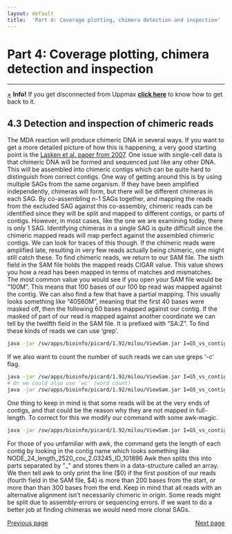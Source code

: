 ```yaml
---
layout: default
title:  'Part 4: Coverage plotting, chimera detection and inspection'
---
```


# Part 4: Coverage plotting, chimera detection and inspection
---

<!-- <p class="bg-warning">If you get disconnected from Uppmax [click here](lostConnection) to know how to get back </p> -->
<div class="alert alert-info">
  <a href="#" class="close" data-dismiss="alert" aria-label="close">&times;</a>
  <strong>Info!</strong> If you get disconnected from Uppmax <a href="lostConnection"><strong>click here</strong></a> to know how to get back to it.
</div>

## 4.3 Detection and inspection of chimeric reads  

The MDA reaction will produce chimeric DNA in several ways. 
If you want to get a more detailed picture of how this is happening, a very good starting point is the [Lasken et al. paper from 2007](http://www.biomedcentral.com/1472-6750/7/19). 
One issue with single-cell data is that chimeric DNA will be formed and sequenced just like any other DNA. 
This will be assembled into chimeric contigs which can be quite hard to distinguish from correct contigs. 
One way of getting around this is by using multiple SAGs from the same organism. 
If they have been amplified independently, chimeras will form, but there will be different chimeras in each SAG. 
By co-assembling n-1 SAGs together, and mapping the reads from the excluded SAG against this co-assembly, 
chimeric reads can be identified since they will be split and mapped to different contigs, or parts of contigs.
However, in most cases, like the one we are examining today, there is only 1 SAG. 
Identifying chimeras in a single SAG is quite difficult since the chimeric mapped reads will map perfect against the assembled chimeric contigs. 
We can look for traces of this though. If the chimeric reads were amplified late, resulting in very few reads actually being chimeric, 
one might still catch these. To find chimeric reads, we return to our SAM file. The sixth field in the SAM file holds the mapped reads CIGAR value. 
This value shows you how a read has been mapped in terms of matches and mismatches. 
The most common value you would see if you open your SAM file would be “100M”. This means that 100 bases of our 100 bp read was mapped against the contig.
We can also find a few that have a partial mapping. This usually looks something like “40S60M”, meaning that the first 40 bases were masked off, 
then the following 60 bases mapped against our contig. 
If the masked of part of our read is mapped against another coordinate we can tell by the twelfth field in the SAM file. 
It is prefixed with “SA:Z”. To find these kinds of reads we can use ‘grep’.

```sh
java -jar /sw/apps/bioinfo/picard/1.92/milou/ViewSam.jar I=G5_vs_contigs_sorted.bam | grep "SA:Z:"
```

If we also want to count the number of such reads we can use greps '-c' flag.

```sh
java -jar /sw/apps/bioinfo/picard/1.92/milou/ViewSam.jar I=G5_vs_contigs_sorted.bam | grep -c "SA:Z:"
# Or we could also use 'wc' (word count)
java -jar /sw/apps/bioinfo/picard/1.92/milou/ViewSam.jar I=G5_vs_contigs_sorted.bam | grep "SA:Z:" | wc -l
```

One thing to keep in mind is that some reads will be at the very ends of contigs, and that could be the reason why they are not mapped in full-length. 
To correct for this we modify our command with some awk-magic.

```sh
java -jar /sw/apps/bioinfo/picard/1.92/milou/ViewSam.jar I=G5_vs_contigs_sorted.bam | grep "SA:Z:" | awk '{split($3,array,"_"); if($4 > 200 && $4 < (array[4]-300)) print $0}' | wc -l
```

For those of you unfamiliar with awk, the command gets the length of each contig by looking in the contig name which looks something like
NODE_24_length_2520_cov_2.03245_ID_101896
Awk then splits this into parts separated by "_" and stores them in a data-structure called an array. 
We then tell awk to only print the line ($0) if the first position of our reads (fourth field in the SAM file, $4) 
is more than 200 bases from the start, or more than than 300 bases from the end. 
Keep in mind that all reads with an alternative alignment isn’t necessarily chimeric in origin. 
Some reads might be split due to assembly-errors or sequencing errors. If we want to do a better job at finding chimeras we would need more clonal SAGs.


<div>
 <span style="float:left"><a class="btn btn-primary" href="scg_part4_2"> Previous page</a></span>
 <span style="float:right"><a class="btn btn-primary" href="scg_part4_4"> Next page</a></span>
</div>
